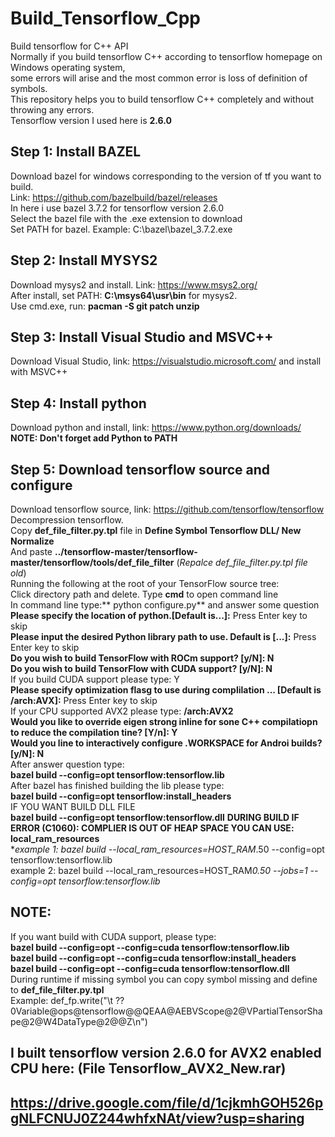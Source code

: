 # Build_Tensorflow_Cpp
Build tensorflow for C++ API \
Normally if you build tensorflow C++ according to tensorflow homepage on Windows operating system, \
some errors will arise and the most common error is loss of definition of symbols. \
This repository helps you to build tensorflow C++ completely and without throwing any errors. \
Tensorflow version I used here is **2.6.0**
## Step 1: Install BAZEL
Download bazel for windows corresponding to the version of tf you want to build.\
Link: https://github.com/bazelbuild/bazel/releases \
In here i use bazel 3.7.2 for tensorflow version 2.6.0\
Select the bazel file with the .exe extension to download \
Set PATH for bazel. Example: C:\bazel\bazel_3.7.2.exe
## Step 2: Install MYSYS2
Download mysys2 and install. Link: https://www.msys2.org/ \
After install, set PATH: **C:\msys64\usr\bin** for mysys2.\
Use cmd.exe, run: **pacman -S git patch unzip**
## Step 3: Install Visual Studio and MSVC++
Download Visual Studio, link: https://visualstudio.microsoft.com/ and install with MSVC++
## Step 4: Install python
Download python and install, link: https://www.python.org/downloads/ \
**NOTE: Don't forget add Python to PATH**
## Step 5: Download tensorflow source and configure
Download tensorflow source, link: https://github.com/tensorflow/tensorflow \
Decompression tensorflow.\
Copy **def_file_filter.py.tpl** file in **Define Symbol Tensorflow DLL/ New Normalize**\
And paste **../tensorflow-master/tensorflow-master/tensorflow/tools/def_file_filter** (_Repalce def_file_filter.py.tpl file old_)\
Running the following at the root of your TensorFlow source tree: \
Click directory path and delete. Type **cmd** to open command line\
In command line type:** python configure.py** and answer some question\
**Please specify the location of python.[Default is...]:** Press Enter key to skip \
**Please input the desired Python library path to use. Default is [...]:** Press Enter key to skip\
**Do you wish to build TensorFlow with ROCm support? [y/N]: N**\
**Do you wish to build TensorFlow with CUDA support? [y/N]: N**\
If you build CUDA support please type: Y\
**Please specify optimization flasg to use during complilation ... [Default is /arch:AVX]:** Press Enter key to skip\
If your CPU supported AVX2 please type: **/arch:AVX2**\
**Would you like to override eigen strong inline for sone C++ compilatiopn to reduce the compilation tine? [Y/n]: Y**\
**Would you line to interactively configure .WORKSPACE for Androi builds? [y/N]: N**\
After answer question type: \
**bazel build --config=opt tensorflow:tensorflow.lib**\
After bazel has finished building the lib please type:\
**bazel build --config=opt tensorflow:install_headers**\
IF YOU WANT BUILD DLL FILE\
**bazel build --config=opt tensorflow:tensorflow.dll**
**DURING BUILD IF ERROR (C1060): COMPLIER IS OUT OF HEAP SPACE YOU CAN USE: local_ram_resources**\
**example 1: bazel build --local_ram_resources=HOST_RAM*.50 --config=opt tensorflow:tensorflow.lib\
example 2: bazel build --local_ram_resources=HOST_RAM*0.50 --jobs=1 --config=opt tensorflow:tensorflow.lib*
## NOTE:
If you want build with CUDA support, please type: \
**bazel build --config=opt --config=cuda tensorflow:tensorflow.lib** \
**bazel build --config=opt --config=cuda tensorflow:install_headers** \
**bazel build --config=opt --config=cuda tensorflow:tensorflow.dll** \
During runtime if missing symbol you can copy symbol missing and define to **def_file_filter.py.tpl** \
Example: def_fp.write("\t ??0Variable@ops@tensorflow@@QEAA@AEBVScope@2@VPartialTensorShape@2@W4DataType@2@@Z\n")

## I built tensorflow version 2.6.0 for AVX2 enabled CPU here: (File Tensorflow_AVX2_New.rar)
## https://drive.google.com/file/d/1cjkmhGOH526pgNLFCNUJ0Z244whfxNAt/view?usp=sharing
